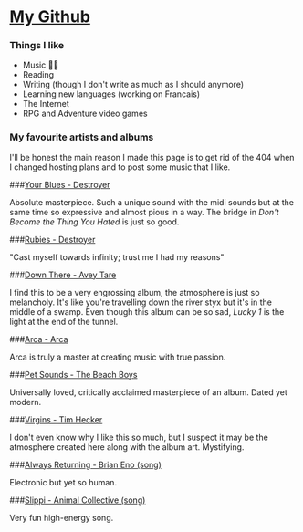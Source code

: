 # [My Github](https://github.com/kevinjstewart)

### Things I like

- Music 👌🏻
- Reading
- Writing (though I don't write as much as I should anymore)
- Learning new languages (working on Francais)
- The Internet
- RPG and Adventure video games

### My favourite artists and albums

I'll be honest the main reason I made this page is to get rid of the 404 when I changed hosting plans and to post some music that I like.

###[Your Blues - Destroyer](https://open.spotify.com/album/2UsZRzjcrSpd5NyBdLoC4Y)

Absolute masterpiece. Such a unique sound with the midi sounds but at the same time so expressive and almost pious in a way. The bridge in *Don't Become the Thing You Hated* is just so good.

###[Rubies - Destroyer](https://open.spotify.com/album/45xFWdfYE1s7zpenU78U0b)

"Cast myself towards infinity; trust me I had my reasons"

###[Down There - Avey Tare](https://open.spotify.com/album/69P8hRo1OufYkvo67k9b39)

I find this to be a very engrossing album, the atmosphere is just so melancholy. It's like you're travelling down the river styx but it's in the middle of a swamp. Even though this album can be so sad, *Lucky 1* is the light at the end of the tunnel.

###[Arca - Arca](https://open.spotify.com/album/1MQO4j8QExVgmnplbIodEU)

Arca is truly a master at creating music with true passion.

###[Pet Sounds - The Beach Boys](https://open.spotify.com/album/1yMPDqzYuQ4TI10ICKlbzW)

Universally loved, critically acclaimed masterpiece of an album. Dated yet modern.

###[Virgins - Tim Hecker](https://open.spotify.com/track/2tUg06jgbqtxJUbNAx23M4)

I don't even know why I like this so much, but I suspect it may be the atmosphere created here along with the album art. Mystifying.

###[Always Returning - Brian Eno (song)](https://open.spotify.com/track/1ps5sx71OhHiBVmGiKQSne)

Electronic but yet so human.

###[Slippi - Animal Collective (song)](https://open.spotify.com/track/5Gb60ANPHgzkZhU2HToLpd)

Very fun high-energy song.


